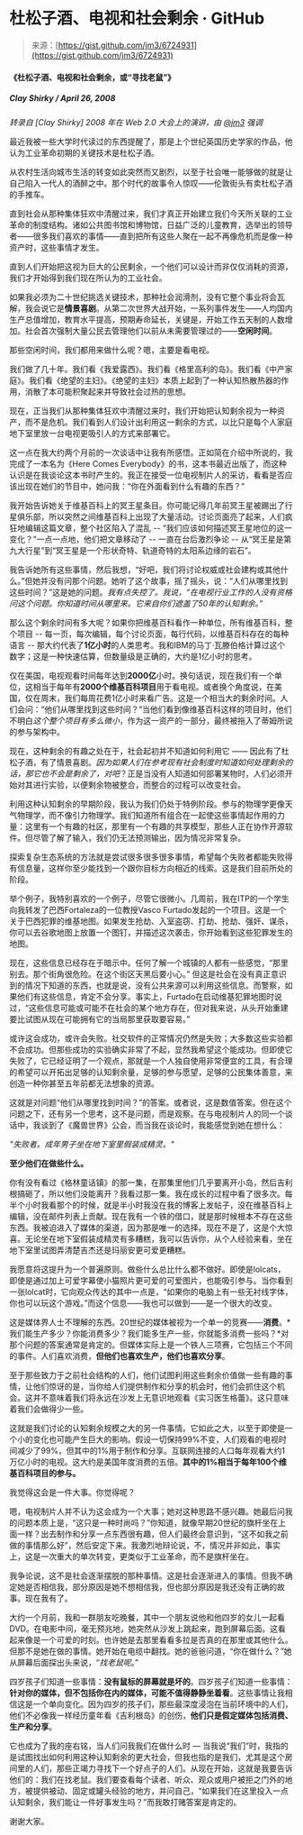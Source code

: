 <!--yml

category: 未分类

date: 2024-05-27 14:37:09

-->

# 杜松子酒、电视和社会剩余 · GitHub

> 来源：[https://gist.github.com/jm3/6724931](https://gist.github.com/jm3/6724931)

#### 《杜松子酒、电视和社会剩余，或“寻找老鼠”》

[](#gin-television-and-social-surplus-or-looking-for-the-mouse)

##### Clay Shirky / April 26, 2008

[](#clay-shirky--april-26-2008)

*转录自 [Clay Shirky] 2008 年在 Web 2.0 大会上的演讲，由 [@jm3](http://www.twitter.com/jm3) 强调* 

最近我被一些大学时代读过的东西提醒了，那是上个世纪英国历史学家的作品，他认为工业革命初期的关键技术是杜松子酒。

从农村生活向城市生活的转变如此突然而又剧烈，以至于社会唯一能够做的就是让自己陷入一代人的酒醉之中。那个时代的故事令人惊叹——伦敦街头有卖杜松子酒的手推车。

直到社会从那种集体狂欢中清醒过来，我们才真正开始建立我们今天所关联的工业革命的制度结构。诸如公共图书馆和博物馆，日益广泛的儿童教育，选举出的领导者——很多我们喜欢的事情——直到把所有这些人聚在一起不再像危机而是像一种资产时，这些事情才发生。

直到人们开始把这视为巨大的公民剩余，一个他们可以设计而非仅仅消耗的资源，我们才开始得到我们现在所认为的工业社会。

如果我必须为二十世纪挑选关键技术，那种社会润滑剂，没有它整个事业将会瓦解，我会说它是**情景喜剧**。从第二次世界大战开始，一系列事件发生——人均国内生产总值增加，教育水平提高，预期寿命延长，关键是，开始工作五天制的人数增加。社会首次强制大量公民去管理他们以前从未需要管理过的——**空闲时间**。

那些空闲时间，我们都用来做什么呢？嗯，主要是看电视。

我们做了几十年。我们看《我爱露西》。我们看《格里高利的岛》。我们看《中产家庭》。我们看《绝望的主妇》。《绝望的主妇》本质上起到了一种认知热散热器的作用，消散了本可能积聚起来并导致社会过热的思想。

现在，正当我们从那种集体狂欢中清醒过来时，我们开始把认知剩余视为一种资产，而不是危机。我们看到人们设计出利用这一剩余的方式，以比只是每个人家庭地下室里放一台电视更吸引人的方式来部署它。

这一点在我大约两个月前的一次谈话中让我有所感悟。正如简在介绍中所说的，我完成了一本名为《Here Comes Everybody》的书，这本书最近出版了，而这种认识是在我谈论这本书时产生的。我正在接受一位电视制片人的采访，看看是否应该出现在她们的节目中，她问我：“你在外面看到什么有趣的东西？”

我开始告诉她关于维基百科上的冥王星条目。你可能记得几年前冥王星被踢出了行星俱乐部，所以突然之间维基百科上出现了大量活动。讨论页面亮了起来，人们疯狂地编辑这篇文章，整个社区陷入了混乱 -- “我们应该如何描述冥王星地位的这一变化？”一点一点地，他们把文章移动了 -- 一直在台后激烈争论 -- 从“冥王星是第九大行星”到“冥王星是一个形状奇特、轨道奇特的太阳系边缘的岩石”。

我告诉她所有这些事情，然后我想，“好吧，我们将讨论权威或社会建构或其他什么。”但她并没有问那个问题。她听了这个故事，摇了摇头，说：“人们从哪里找到这些时间？”这是她的问题。*我有点失控了。我说，“在电视行业工作的人没有资格问这个问题。你知道时间从哪里来。它来自你们遮盖了50年的认知剩余。”*

那么这个剩余时间有多大呢？如果你把维基百科看作一种单位，所有维基百科，整个项目 -- 每一页，每次编辑，每个讨论页面，每行代码，以维基百科存在的每种语言 -- 那大约代表了**1亿小时**的人类思考。我和IBM的马丁·瓦滕伯格计算过这个数字；这是一种快速估算，但数量级是正确的，大约是1亿小时的思考。

仅在美国，电视观看时间每年达到**2000亿**小时。换句话说，现在我们有一个单位，这相当于每年有**2000个维基百科项目**用于看电视。或者换个角度说，在美国，仅在周末，我们每周花费1亿小时来看广告。这是一个相当大的剩余时间。人们会问：“他们从哪里找到这些时间？”当他们看到像维基百科这样的项目时，他们不明白*这个整个项目有多么微小*，作为这一资产的一部分，最终被拖入了蒂姆所说的参与架构中。

现在，这种剩余的有趣之处在于，社会起初并不知道如何利用它 —— 因此有了杜松子酒，有了情景喜剧。*因为如果人们在参考现有社会制度时知道如何处理剩余的话，那它也不会是剩余了，对吧*？正是当没有人知道如何部署某物时，人们必须开始对其进行实验，以便剩余物被整合，而整合的过程可以改变社会。

利用这种认知剩余的早期阶段，我认为我们仍处于特例阶段。参与的物理学更像天气物理学，而不像引力物理学。我们知道所有组合在一起使这些事情起作用的力量：这里有一个有趣的社区，那里有一个有趣的共享模型，那些人正在协作开源软件。但尽管了解了输入，我们仍无法预测输出，因为情况非常复杂。

探索复杂生态系统的方法就是尝试很多很多很多事情，希望每个失败者都能失败得有信息量，这样你至少能找到一个跟你目标方向相近的线索。这是我们目前所处的阶段。

举个例子，我特别喜欢的一个例子，尽管它很微小。几周前，我在ITP的一个学生向我转发了巴西Fortaleza的一位教授Vasco Furtado发起的一个项目。这是一个关于巴西犯罪的维基地图。如果发生抢劫、入室盗窃、打劫、抢劫、强奸、谋杀，你可以去谷歌地图上放置一个图钉，并描述这次袭击，你开始看到这些犯罪发生的地图。

现在，这些信息已经存在于暗示中。任何了解一个城镇的人都有一些感觉，“那里别去。那个街角很危险。在这个街区天黑后要小心。” 但这是社会在没有真正意识到的情况下知道的东西，也就是说，没有公共来源可以利用这些信息。而警察，如果他们有这些信息，肯定不会分享。事实上，Furtado在启动维基犯罪地图时说过，“这些信息可能或可能不在社会的某个地方存在，但对我来说，从头开始重建要比试图从现在可能拥有它的当局那里获取要容易。”

或许这会成功，或许会失败。社交软件的正常情况仍然是失败；大多数这些实验都不会成功。但那些成功的实验确实非常了不起，显然我希望这个能成功。但即使它失败了，它已经证明了一个观点，那就是一个人独自使用非常便宜的工具，有合理的希望可以开拓出足够的认知剩余量，足够的参与愿望，足够的公民集体善意，来创造一种你甚至五年前都无法想象的资源。

这就是对问题“他们从哪里找到时间？”的答案。或者说，这是数值答案。但在这个问题之下，还有另一个思考，这不是问题，而是观察。在与电视制片人的同一个谈话中，我谈到了《魔兽世界》公会，而当我在谈论时，我能感觉到她在想什么：

*"失败者。成年男子坐在地下室里假装成精灵。"*

**至少他们在做些什么。**

你有没有看过《格林童话镇》的那一集，在那集里他们几乎要离开小岛，然后吉利根搞砸了，所以他们没能离开？我看过那一集。我在成长的过程中看了很多次。每半个小时我看那个的时候，就是半小时我没在我的博客上发帖子，没在维基百科上编辑，没在邮件列表上贡献。现在我有一个铁的借口，就是那时候根本不存在这些东西。我被迫进入了媒体的渠道，因为那是唯一的选择。现在不是了，这是个大惊喜。无论坐在地下室假装成精灵有多糟糕，我可以告诉你，从个人经验来看，坐在地下室里试图弄清楚吉杰还是玛丽安更可爱更糟糕。

我愿意将这提升为一个普遍原则。做些什么总比什么都不做好。即使是lolcats，即使是通过加上可爱字幕使小猫照片更可爱的可爱图片，也能吸引参与。当你看到一张lolcat时，它向观众传达的其中一点是，“如果你的电脑上有一些无衬线字体，你也可以玩这个游戏。”而这个信息——我也可以做到——是一个很大的改变。

这是媒体界人士不理解的东西。20世纪的媒体被视为一个单一的竞赛——**消费**。*我们能生产多少？你能消费多少？我们能多生产一些，你就能多消费一些吗？*对那个问题的答案通常是肯定的。但媒体实际上是一个铁人三项赛，它包括三个不同的事件。人们喜欢消费，**但他们也喜欢生产，他们也喜欢分享**。

至于那些致力于之前社会结构的人们，他们试图利用这些剩余价值做一些有趣的事情，让他们惊讶的是，当你给人们提供制作和分享的机会时，他们会抓住这个机会。这并不意味着我们将永远在沙发上无意识地观看《实习医生格蕾》。这只意味着我们会做得少一些。

这就是我们讨论的认知剩余规模之大的另一件事情。它如此之大，以至于即使是一个小的变化也可能产生巨大的影响。假设一切保持99%不变，人们观看的电视时间减少了99%，但其中的1%用于制作和分享。互联网连接的人口每年观看大约1万亿小时的电视。这大约是美国年度消费的五倍。**其中的1%相当于每年100个维基百科项目的参与。**

我觉得这会是一件大事。你觉得呢？

嗯，电视制片人并不认为这会成为一个大事；她对这种思路不感兴趣。她最后问我的问题本质上是，“这只是一种时尚吗？”你知道，就像早期20世纪的旗杆坐在上面一样？出去制作和分享一点东西很有趣，但人们最终会意识到，“这不如我之前做的事情那么好”，然后安定下来。我激烈地辩论说，不，情况并非如此，事实上，这是一次重大的单次转变，更类似于工业革命，而不是旗杆坐在。

我争论说，这不是社会逐渐摆脱的那种事情。这是社会逐渐进入的事情。但我不确定她是否相信我，部分原因是她不想相信我，但也部分原因是我还没有正确的故事。现在我有了。

大约一个月前，我和一群朋友吃晚餐，其中一个朋友说他和他四岁的女儿一起看DVD。在电影中间，毫无预兆地，她突然从沙发上跳起来，跑到屏幕后面。这看起来像是一个可爱的时刻。也许她是去那里看看多拉是否真的在那里或其他什么。但那不是她在做的事情。她开始在电缆中翻找。她的爸爸问道，“你在做什么？”她从屏幕后面探出头来说，“*找老鼠呢*。”

四岁孩子们知道一些事情：**没有鼠标的屏幕就是坏的**。四岁孩子们知道一些事情：**针对你的媒体，但不包括你在内的媒体，可能不值得静静坐着看**。这些事情让我相信这是一个单向变化。因为四岁的孩子们，那些最深度浸泡在当前环境中的人们，他们不必像我一样经历童年看《吉利根岛》的创伤，**他们只是假定媒体包括消费、生产和分享**。

它也成为了我的座右铭，当人们问我我们在做什么时 — 当我说“我们”时，我指的是试图找出如何利用这种认知剩余的更大社会，但我也指的是我们，尤其是这个房间里的人们，那些正竭力寻找下一个好点子的人们。从现在开始，这就是我要告诉他们的：我们在找老鼠。我们要查看每个读者、听众、观众或用户被拒之门外的地方，被提供被动、固定或罐头经验的地方，并问自己，“如果我们在这里投入一点认知剩余，我们能让一件好事发生吗？”而我敢打赌答案是肯定的。

谢谢大家。
